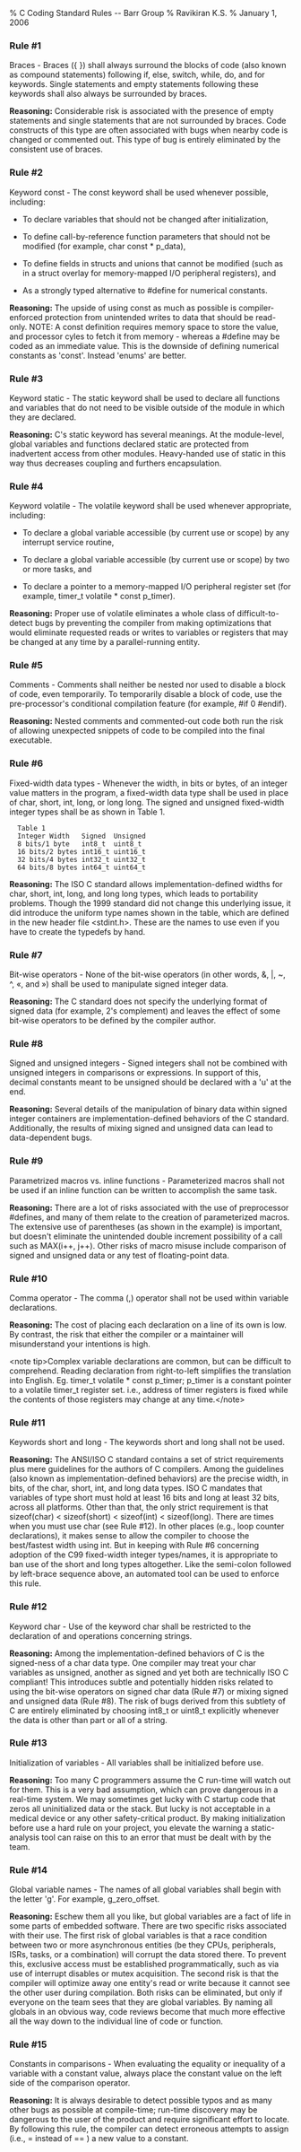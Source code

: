 % C Coding Standard Rules -- Barr Group
% Ravikiran K.S.
% January 1, 2006


### Rule \#1

Braces - Braces ({ }) shall always surround the blocks of code (also
known as compound statements) following if, else, switch, while, do, and
for keywords. Single statements and empty statements following these
keywords shall also always be surrounded by braces.

**Reasoning:** Considerable risk is associated with the presence of
empty statements and single statements that are not surrounded by
braces. Code constructs of this type are often associated with bugs when
nearby code is changed or commented out. This type of bug is entirely
eliminated by the consistent use of braces.

### Rule \#2

Keyword const - The const keyword shall be used whenever possible,
including:

  - To declare variables that should not be changed after
    initialization,

  - To define call-by-reference function parameters that should not be
    modified (for example, char const \* p\_data),

  - To define fields in structs and unions that cannot be modified (such
    as in a struct overlay for memory-mapped I/O peripheral registers),
    and

  - As a strongly typed alternative to \#define for numerical constants.

**Reasoning:** The upside of using const as much as possible is
compiler-enforced protection from unintended writes to data that should
be read-only. NOTE: A const definition requires memory space to store
the value, and processor cyles to fetch it from memory - whereas a
\#define may be coded as an immediate value. This is the downside of
defining numerical constants as 'const'. Instead 'enums' are better.

### Rule \#3

Keyword static - The static keyword shall be used to declare all
functions and variables that do not need to be visible outside of the
module in which they are declared.

**Reasoning:** C's static keyword has several meanings. At the
module-level, global variables and functions declared static are
protected from inadvertent access from other modules. Heavy-handed use
of static in this way thus decreases coupling and furthers
encapsulation.

### Rule \#4

Keyword volatile - The volatile keyword shall be used whenever
appropriate, including:

  - To declare a global variable accessible (by current use or scope) by
    any interrupt service routine,

  - To declare a global variable accessible (by current use or scope) by
    two or more tasks, and

  - To declare a pointer to a memory-mapped I/O peripheral register set
    (for example, timer\_t volatile \* const p\_timer).

**Reasoning:** Proper use of volatile eliminates a whole class of
difficult-to-detect bugs by preventing the compiler from making
optimizations that would eliminate requested reads or writes to
variables or registers that may be changed at any time by a
parallel-running entity.

### Rule \#5

Comments - Comments shall neither be nested nor used to disable a block
of code, even temporarily. To temporarily disable a block of code, use
the pre-processor's conditional compilation feature (for example, \#if 0
 \#endif).

**Reasoning:** Nested comments and commented-out code both run the risk
of allowing unexpected snippets of code to be compiled into the final
executable.

### Rule \#6

Fixed-width data types - Whenever the width, in bits or bytes, of an
integer value matters in the program, a fixed-width data type shall be
used in place of char, short, int, long, or long long. The signed and
unsigned fixed-width integer types shall be as shown in Table 1.

``` code
  Table 1
  Integer Width   Signed  Unsigned
  8 bits/1 byte   int8_t  uint8_t
  16 bits/2 bytes int16_t uint16_t
  32 bits/4 bytes int32_t uint32_t
  64 bits/8 bytes int64_t uint64_t
```

**Reasoning:** The ISO C standard allows implementation-defined widths
for char, short, int, long, and long long types, which leads to
portability problems. Though the 1999 standard did not change this
underlying issue, it did introduce the uniform type names shown in the
table, which are defined in the new header file \<stdint.h\>. These are
the names to use even if you have to create the typedefs by hand.

### Rule \#7

Bit-wise operators - None of the bit-wise operators (in other words, &,
|, ~, ^, «, and ») shall be used to manipulate signed integer data.

**Reasoning:** The C standard does not specify the underlying format of
signed data (for example, 2's complement) and leaves the effect of some
bit-wise operators to be defined by the compiler author.

### Rule \#8

Signed and unsigned integers - Signed integers shall not be combined
with unsigned integers in comparisons or expressions. In support of
this, decimal constants meant to be unsigned should be declared with a
'u' at the end.

**Reasoning:** Several details of the manipulation of binary data within
signed integer containers are implementation-defined behaviors of the C
standard. Additionally, the results of mixing signed and unsigned data
can lead to data-dependent bugs.

### Rule \#9

Parametrized macros vs. inline functions - Parameterized macros shall
not be used if an inline function can be written to accomplish the same
task.

**Reasoning:** There are a lot of risks associated with the use of
preprocessor \#defines, and many of them relate to the creation of
parameterized macros. The extensive use of parentheses (as shown in the
example) is important, but doesn't eliminate the unintended double
increment possibility of a call such as MAX(i++, j++). Other risks of
macro misuse include comparison of signed and unsigned data or any test
of floating-point data.

### Rule \#10

Comma operator - The comma (,) operator shall not be used within
variable declarations.

**Reasoning:** The cost of placing each declaration on a line of its own
is low. By contrast, the risk that either the compiler or a maintainer
will misunderstand your intentions is high.

\<note tip\>Complex variable declarations are common, but can be
difficult to comprehend. Reading declaration from right-to-left
simplifies the translation into English. Eg. timer\_t volatile \* const
p\_timer; p\_timer is a constant pointer to a volatile timer\_t
register set. i.e., address of timer registers is fixed while the
contents of those registers may change at any time.\</note\>

### Rule \#11

Keywords short and long - The keywords short and long shall not be
used.

**Reasoning:** The ANSI/ISO C standard contains a set of strict
requirements plus mere guidelines for the authors of C compilers. Among
the guidelines (also known as implementation-defined behaviors) are
the precise width, in bits, of the char, short, int, and long data
types. ISO C mandates that variables of type short must hold at least 16
bits and long at least 32 bits, across all platforms. Other than that,
the only strict requirement is that sizeof(char) < sizeof(short) <
sizeof(int) < sizeof(long). There are times when you must use char (see
Rule \#12). In other places (e.g., loop counter declarations), it makes
sense to allow the compiler to choose the best/fastest width using int.
But in keeping with Rule \#6 concerning adoption of the C99 fixed-width
integer types/names, it is appropriate to ban use of the short and long
types altogether. Like the semi-colon followed by left-brace sequence
above, an automated tool can be used to enforce this rule.

### Rule \#12

Keyword char - Use of the keyword char shall be restricted to the
declaration of and operations concerning strings.

**Reasoning:** Among the implementation-defined behaviors of C is the
signed-ness of a char data type. One compiler may treat your char
variables as unsigned, another as signed and yet both are technically
ISO C compliant\! This introduces subtle and potentially hidden risks
related to using the bit-wise operators on signed char data (Rule \#7)
or mixing signed and unsigned data (Rule \#8). The risk of bugs derived
from this subtlety of C are entirely eliminated by choosing int8\_t or
uint8\_t explicitly whenever the data is other than part or all of a
string.

### Rule \#13

Initialization of variables - All variables shall be initialized before
use.

**Reasoning:** Too many C programmers assume the C run-time will watch
out for them. This is a very bad assumption, which can prove dangerous
in a real-time system. We may sometimes get lucky with C startup code
that zeros all uninitialized data or the stack. But lucky is not
acceptable in a medical device or any other safety-critical product. By
making initialization before use a hard rule on your project, you
elevate the warning a static-analysis tool can raise on this to an error
that must be dealt with by the team.

### Rule \#14

Global variable names - The names of all global variables shall begin
with the letter 'g'. For example, g\_zero\_offset.

**Reasoning:** Eschew them all you like, but global variables are a fact
of life in some parts of embedded software. There are two specific risks
associated with their use. The first risk of global variables is that a
race condition between two or more asynchronous entities (be they CPUs,
peripherals, ISRs, tasks, or a combination) will corrupt the data stored
there. To prevent this, exclusive access must be established
programmatically, such as via use of interrupt disables or mutex
acquisition. The second risk is that the compiler will optimize away one
entity's read or write because it cannot see the other user during
compilation. Both risks can be eliminated, but only if everyone on the
team sees that they are global variables. By naming all globals in an
obvious way, code reviews become that much more effective all the way
down to the individual line of code or function.

### Rule \#15

Constants in comparisons - When evaluating the equality or inequality of
a variable with a constant value, always place the constant value on the
left side of the comparison operator.

**Reasoning:** It is always desirable to detect possible typos and as
many other bugs as possible at compile-time; run-time discovery may be
dangerous to the user of the product and require significant effort to
locate. By following this rule, the compiler can detect erroneous
attempts to assign (i.e., = instead of == ) a new value to a constant.

